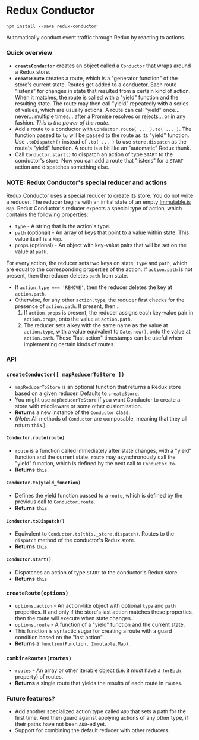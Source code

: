 # Redux Conductor
`npm install --save redux-conductor`

Automatically conduct event traffic through Redux by reacting to actions.

### Quick overview

- **`createConductor`** creates an object called a `Conductor` that wraps around a Redux store.
- **`createRoute`** creates a route, which is a "generator function" of the store's current state. Routes get added to a
conductor. Each route "listens" for changes in state that resulted from a certain kind of action. When it matches, the
route is called with a "yield" function and the resulting state. The route may then call "yield" repeatedly with a series
of values, which are usually actions. A route can call "yield" once... never... multiple times... after a Promise
resolves or rejects... or in any fashion. *This is the power of the route*.
- Add a route to a conductor with `Conductor.route( ... ).to( ... )`. The function passed to `to` will be passed to the
route as its "yield" function. Use `.toDispatch()` instead of `.to( ... )` to use `store.dispatch` as the route's
"yield" function. A route is a bit like an "automatic" Redux thunk.
- Call `Conductor.start()` to dispatch an action of type `START` to the conductor's store. Now you can add a route that
"listens" for a `START` action and dispatches something else.

### NOTE: Redux Conductor's special reducer and actions

Redux Conductor uses a special reducer to create its store. You do not write a reducer. The reducer begins with an
initial state of an empty [Immutable.js](https://facebook.github.io/immutable-js/) `Map`. Redux Conductor's reducer
expects a special type of action, which contains the following properties:
- `type` - A string that is the action's type.
- `path` (optional) - An array of keys that point to a value within state. This value itself is a `Map`.
- `props` (optional) - An object with key-value pairs that will be set on the value at `path`.

For every action, the reducer sets two keys on state, `type` and `path`, which are equal to the corresponding properties
of the action. If `action.path` is not present, then the reducer deletes `path` from state.

- If `action.type === 'REMOVE'`, then the reducer deletes the key at `action.path`.
- Otherwise, for any other `action.type`, the reducer first checks for the presence of `action.path`. If present, then...
  1) If `action.props` is present, the reducer assigns each key-value pair in `action.props`, onto the value at `action.path`.
  2) The reducer sets a key with the same name as the value at `action.type`, with a value equivalent to `Date.now()`,
  onto the value at `action.path`. These "last action" timestamps can be useful when implementing certain kinds of routes.

### API

### `createConductor([ mapReducerToStore ])`
- `mapReducerToStore` is an optional function that returns a Redux store based on a given reducer. Defaults to `createStore`.
- You might use `mapReducerToStore` if you want Conductor to create a store with middleware or some other customization.
- **Returns** a new instance of the `Conductor` class.
- (*Note:* All methods of `Conductor` are composable, meaning that they all return `this`.)

#### `Conductor.route(route)`
- `route` is a function called immediately after state changes, with a "yield" function and the current state.
`route` may asynchronously call the "yield" function, which is defined by the next call to `Conductor.to`.
- **Returns** `this`.

#### `Conductor.to(yield_function)`
- Defines the yield function passed to a `route`, which is defined by the previous call to `Conductor.route`.
- **Returns** `this`.

#### `Conductor.toDispatch()`
- Equivalent to `Conductor.to(this._store.dispatch)`. Routes to the `dispatch` method of the conductor's Redux store.
- **Returns** `this`.

#### `Conductor.start()`
- Dispatches an action of type `START` to the conductor's Redux store.
- **Returns** `this`.

### `createRoute(options)`
- `options.action` - An action-like object with optional `type` and `path` properties. If and only if the store's last
action matches these properties, then the route will execute when state changes.
- `options.route` - A function of a "yield" function and the current state.
- This function is syntactic sugar for creating a route with a guard condition based on the "last action".
- **Returns** a `function(Function, Immutable.Map)`.

### `combineRoutes(routes)`
- `routes` - An array or other iterable object (i.e. it must have a `forEach` property) of routes.
- **Returns** a single route that yields the results of each route in `routes`.

### Future features?

- Add another specialized action type called `ADD` that sets a path for the first time. And then guard against applying
actions of any other type, if their paths have not been `ADD`-ed yet.
- Support for combining the default reducer with other reducers.
